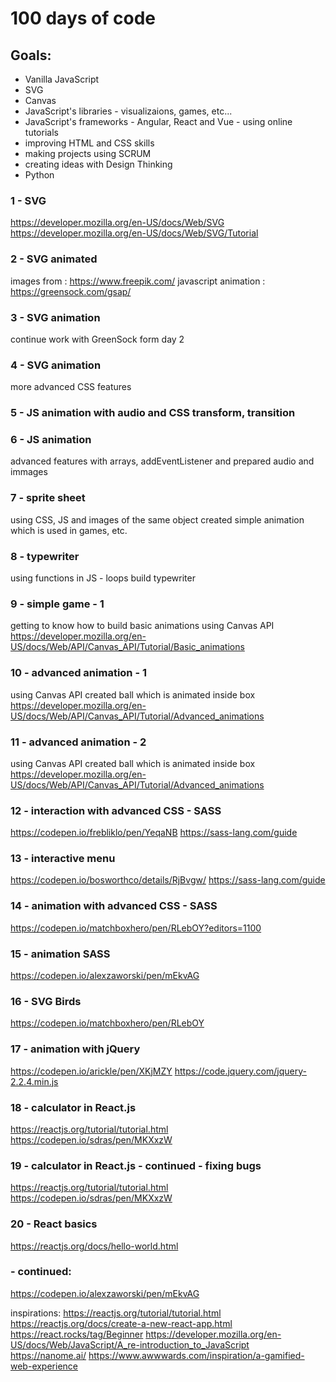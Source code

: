 # 100 days of code

## Goals:
* Vanilla JavaScript
* SVG
* Canvas
* JavaScript's libraries - visualizaions, games, etc...
* JavaScript's frameworks - Angular, React and Vue - using online tutorials
* improving HTML and CSS skills
* making projects using SCRUM
* creating ideas with Design Thinking
* Python

### 1 - SVG
https://developer.mozilla.org/en-US/docs/Web/SVG
https://developer.mozilla.org/en-US/docs/Web/SVG/Tutorial

### 2 - SVG animated
images from : https://www.freepik.com/
javascript animation : https://greensock.com/gsap/

### 3 - SVG animation
continue work with GreenSock form day 2

### 4 - SVG animation
more advanced CSS features 

### 5 - JS animation with audio and CSS transform, transition

### 6 - JS animation
advanced features with arrays, addEventListener and prepared audio and immages 

### 7 - sprite sheet
using CSS, JS and images of the same object created simple animation which is used in games, etc.

### 8 - typewriter
using functions in JS - loops build typewriter

### 9 - simple game - 1
getting to know how to build basic animations using Canvas API
https://developer.mozilla.org/en-US/docs/Web/API/Canvas_API/Tutorial/Basic_animations

### 10 - advanced animation - 1
using Canvas API created ball which is animated inside box
https://developer.mozilla.org/en-US/docs/Web/API/Canvas_API/Tutorial/Advanced_animations

### 11 - advanced animation - 2
using Canvas API created ball which is animated inside box
https://developer.mozilla.org/en-US/docs/Web/API/Canvas_API/Tutorial/Advanced_animations

### 12 - interaction with advanced CSS - SASS
https://codepen.io/frebliklo/pen/YeqaNB
https://sass-lang.com/guide

### 13 - interactive menu
https://codepen.io/bosworthco/details/RjBvgw/
https://sass-lang.com/guide

### 14 - animation with advanced CSS - SASS
https://codepen.io/matchboxhero/pen/RLebOY?editors=1100

### 15 - animation SASS 
https://codepen.io/alexzaworski/pen/mEkvAG

### 16 - SVG Birds
https://codepen.io/matchboxhero/pen/RLebOY

### 17 - animation with jQuery
https://codepen.io/arickle/pen/XKjMZY
https://code.jquery.com/jquery-2.2.4.min.js

### 18 - calculator in React.js
https://reactjs.org/tutorial/tutorial.html
https://codepen.io/sdras/pen/MKXxzW

### 19 - calculator in React.js - continued - fixing bugs
https://reactjs.org/tutorial/tutorial.html
https://codepen.io/sdras/pen/MKXxzW

### 20 - React basics
https://reactjs.org/docs/hello-world.html


###    - continued:
https://codepen.io/alexzaworski/pen/mEkvAG

inspirations:
https://reactjs.org/tutorial/tutorial.html
https://reactjs.org/docs/create-a-new-react-app.html
https://react.rocks/tag/Beginner
https://developer.mozilla.org/en-US/docs/Web/JavaScript/A_re-introduction_to_JavaScript
https://nanome.ai/
https://www.awwwards.com/inspiration/a-gamified-web-experience

